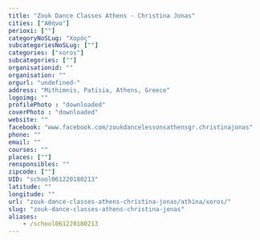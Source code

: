 ```yaml
---
title: "Zouk Dance Classes Athens - Christina Jonas"
cities: ["Αθήνα"]
perioxi: [""]
categoryNoSLug: "Χορός"
subcategoriesNoSLug: [""]
categories: ["xoros"]
subcategories: [""]
organisationid: ""
organisation: ""
orgurl: "undefined-"
address: "Mithimnis, Patisia, Athens, Greece"
logoimg: ""
profilePhoto : "downloaded"
coverPhoto : "downloaded"
website: ""
facebook: "www.facebook.com/zoukdancelessonsathensgr.christinajonas"
phone: ""
email: ""
courses: ""
places: [""]
rensponsibles: ""
zipcode: [""]
UID: "school061220180213"
latitude: ""
longitude: ""
url: "zouk-dance-classes-athens-christina-jonas/athina/xoros/"
slug: "zouk-dance-classes-athens-christina-jonas"
aliases:
    - /school061220180213
---
```






